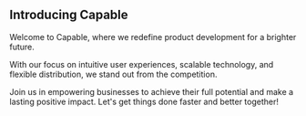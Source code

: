 ## Introducing Capable

Welcome to Capable, where we redefine product development for a brighter future.

With our focus on intuitive user experiences, scalable technology, and flexible distribution, we stand out from the competition.

Join us in empowering businesses to achieve their full potential and make a lasting positive impact. Let's get things done faster and better together!
